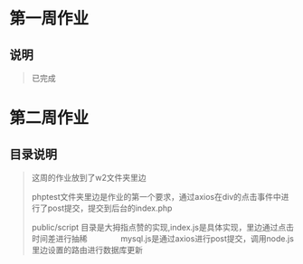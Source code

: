# 第一周作业
## 说明
> 
> 已完成
> 
# 第二周作业
## 目录说明
> 
> 这周的作业放到了w2文件夹里边
> 
> phptest文件夹里边是作业的第一个要求，通过axios在div的点击事件中进行了post提交，提交到后台的index.php
> 
> public/script 目录是大拇指点赞的实现,index.js是具体实现，里边通过点击时间差进行抽稀
>               mysql.js是通过axios进行post提交，调用node.js里边设置的路由进行数据库更新

    
